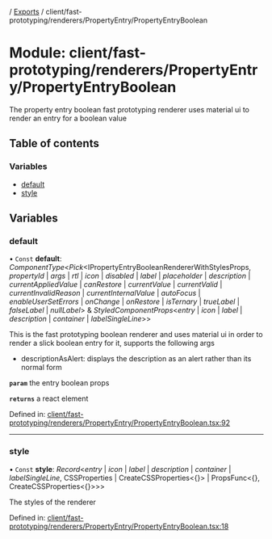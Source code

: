 [](../README.md) / [Exports](../modules.md) / client/fast-prototyping/renderers/PropertyEntry/PropertyEntryBoolean

# Module: client/fast-prototyping/renderers/PropertyEntry/PropertyEntryBoolean

The property entry boolean fast prototyping renderer uses material ui to render
an entry for a boolean value

## Table of contents

### Variables

- [default](client_fast_prototyping_renderers_propertyentry_propertyentryboolean.md#default)
- [style](client_fast_prototyping_renderers_propertyentry_propertyentryboolean.md#style)

## Variables

### default

• `Const` **default**: *ComponentType*<*Pick*<IPropertyEntryBooleanRendererWithStylesProps, *propertyId* \| *args* \| *rtl* \| *icon* \| *disabled* \| *label* \| *placeholder* \| *description* \| *currentAppliedValue* \| *canRestore* \| *currentValue* \| *currentValid* \| *currentInvalidReason* \| *currentInternalValue* \| *autoFocus* \| *enableUserSetErrors* \| *onChange* \| *onRestore* \| *isTernary* \| *trueLabel* \| *falseLabel* \| *nullLabel*\> & *StyledComponentProps*<*entry* \| *icon* \| *label* \| *description* \| *container* \| *labelSingleLine*\>\>

This is the fast prototyping boolean renderer and uses material ui in order to render a slick
boolean entry for it, supports the following args

- descriptionAsAlert: displays the description as an alert rather than its normal form

**`param`** the entry boolean props

**`returns`** a react element

Defined in: [client/fast-prototyping/renderers/PropertyEntry/PropertyEntryBoolean.tsx:92](https://github.com/onzag/itemize/blob/28218320/client/fast-prototyping/renderers/PropertyEntry/PropertyEntryBoolean.tsx#L92)

___

### style

• `Const` **style**: *Record*<*entry* \| *icon* \| *label* \| *description* \| *container* \| *labelSingleLine*, CSSProperties \| CreateCSSProperties<{}\> \| PropsFunc<{}, CreateCSSProperties<{}\>\>\>

The styles of the renderer

Defined in: [client/fast-prototyping/renderers/PropertyEntry/PropertyEntryBoolean.tsx:18](https://github.com/onzag/itemize/blob/28218320/client/fast-prototyping/renderers/PropertyEntry/PropertyEntryBoolean.tsx#L18)
